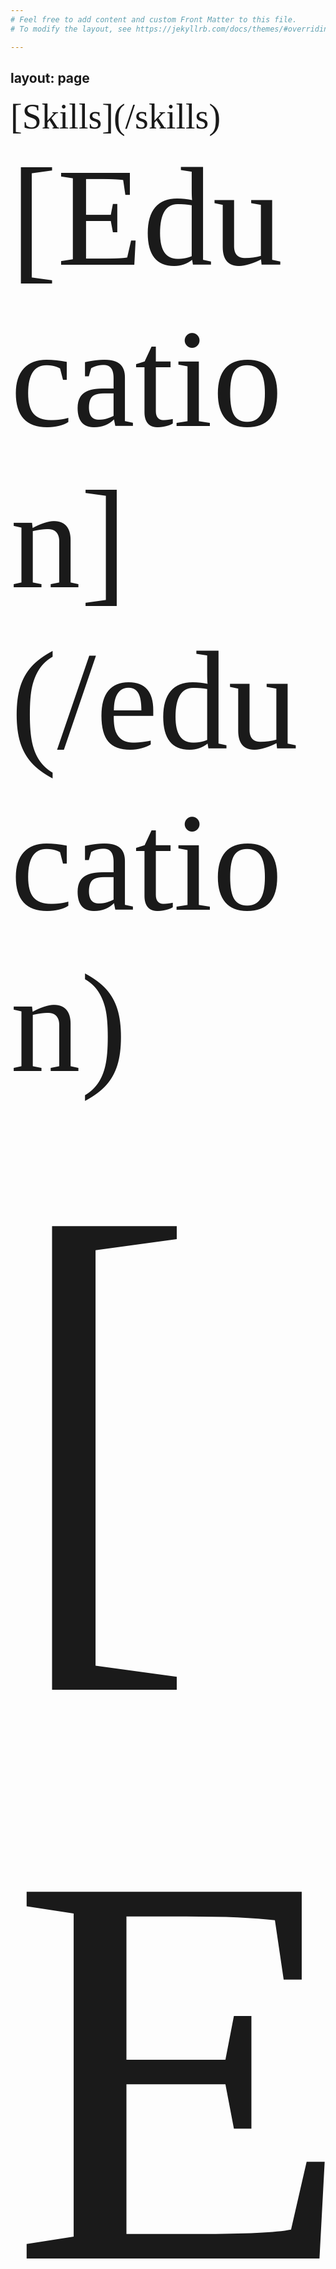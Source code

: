 ```yaml
---
# Feel free to add content and custom Front Matter to this file.
# To modify the layout, see https://jekyllrb.com/docs/themes/#overriding-theme-defaults

---
```

layout: page
---
<span style="font-family:Calibri; font-size:4em;">
[Skills](/skills)

<span style="font-family:Calibri; font-size:4em;">
[Education](/education)

<span style="font-family:Calibri; font-size:4em;">
[Experience](/experience)
